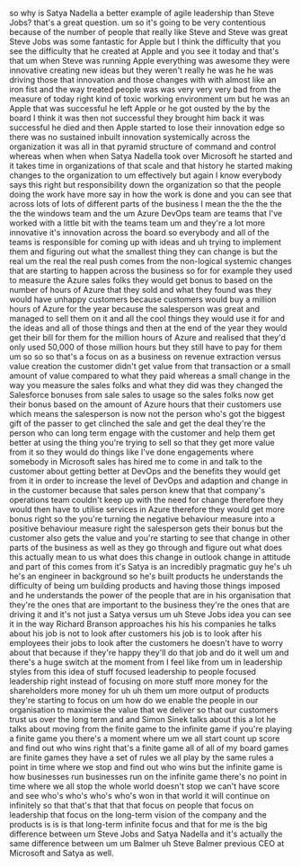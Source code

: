 so why is Satya Nadella a better example of agile leadership than Steve Jobs? that's a great question. um so it's going to be very contentious because of the number of people that really like Steve and Steve was great Steve Jobs was some fantastic for Apple but I think the difficulty that you see the difficulty that he created at Apple and you see it today and that's that um when Steve was running Apple everything was awesome they were innovative creating new ideas but they weren't really he was he he was driving those that innovation and those changes with with almost like an iron fist and the way treated people was was very very very bad from the measure of today right kind of toxic working environment um but he was an Apple that was successful he left Apple or he got ousted by the by the board I think it was then not successful they brought him back it was successful he died and then Apple started to lose their innovation edge so there was no sustained inbuilt innovation systemically across the organization it was all in that pyramid structure of command and control whereas when when when Satya Nadella took over Microsoft he started and it takes time in organizations of that scale and that history he started making changes to the organization to um effectively but again I know everybody says this right but responsibility down the organization so that the people doing the work have more say in how the work is done and you can see that across lots of lots of different parts of the business I mean the the the the the the windows team and the um Azure DevOps team are teams that I've worked with a little bit with the teams team um and they're a lot more innovative it's innovation across the board so everybody and all of the teams is responsible for coming up with ideas and uh trying to implement them and figuring out what the smallest thing they can change is but the real um the real the real push comes from the non-logical systemic changes that are starting to happen across the business so for for example they used to measure the Azure sales folks they would get bonus to based on the number of hours of Azure that they sold and what they found was they would have unhappy customers because customers would buy a million hours of Azure for the year because the salesperson was great and managed to sell them on it and all the cool things they would use it for and the ideas and all of those things and then at the end of the year they would get their bill for them for the million hours of Azure and realised that they'd only used 50,000 of those million hours but they still have to pay for them um so so so that's a focus on as a business on revenue extraction versus value creation the customer didn't get value from that transaction or a small amount of value compared to what they paid whereas a small change in the way you measure the sales folks and what they did was they changed the Salesforce bonuses from sale sales to usage so the sales folks now get their bonus based on the amount of Azure hours that their customers use which means the salesperson is now not the person who's got the biggest gift of the passer to get clinched the sale and get the deal they're the person who can long term engage with the customer and help them get better at using the thing you're trying to sell so that they get more value from it so they would do things like I've done engagements where somebody in Microsoft sales has hired me to come in and talk to the customer about getting better at DevOps and the benefits they would get from it in order to increase the level of DevOps and adaption and change in in the customer because that sales person knew that that company's operations team couldn't keep up with the need for change therefore they would then have to utilise services in Azure therefore they would get more bonus right so the you're turning the negative behaviour measure into a positive behaviour measure right the salesperson gets their bonus but the customer also gets the value and you're starting to see that change in other parts of the business as well as they go through and figure out what does this actually mean to us what does this change in outlook change in attitude and part of this comes from it's Satya is an incredibly pragmatic guy he's uh he's an engineer in background so he's built products he understands the difficulty of being um building products and having those things imposed and he understands the power of the people that are in his organisation that they're the ones that are important to the business they're the ones that are driving it and it's not just a Satya versus um uh Steve Jobs idea you can see it in the way Richard Branson approaches his his his companies he talks about his job is not to look after customers his job is to look after his employees their jobs to look after the customers he doesn't have to worry about that because if they're happy they'll do that job and do it well um and there's a huge switch at the moment from I feel like from um in leadership styles from this idea of stuff focused leadership to people focused leadership right instead of focusing on more stuff more money for the shareholders more money for uh uh them um more output of products they're starting to focus on um how do we enable the people in our organisation to maximise the value that we deliver so that our customers trust us over the long term and and Simon Sinek talks about this a lot he talks about moving from the finite game to the infinite game if you're playing a finite game you there's a moment where um we all start count up score and find out who wins right that's a finite game all of all of my board games are finite games they have a set of rules we all play by the same rules a point in time where we stop and find out who wins but the infinite game is how businesses run businesses run on the infinite game there's no point in time where we all stop the whole world doesn't stop we can't have score and see who's who's who's who's won in that world it will continue on infinitely so that that's that that that focus on people that focus on leadership that focus on the long-term vision of the company and the products is is is that long-term infinite focus and that for me is the big difference between um Steve Jobs and Satya Nadella and it's actually the same difference between um um Balmer uh Steve Balmer previous CEO at Microsoft and Satya as well.